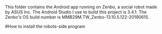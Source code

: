 This folder contains the Android app running on Zenbo, a social robot made by ASUS Inc.
The Android Studio I use to build this project is 3.4.1.
The Zenbo's OS build number is MMB29M.TW_Zenbo-13.10.5.122-20190615.

#How to install the robots-side program
